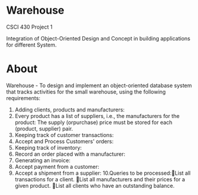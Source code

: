 # Warehouse
CSCI 430 Project 1

Integration of Object-Oriented Design and Concept in building applications for different System.

# About
Warehouse - To design  and  implement  an  object-oriented  database  system  that tracks activities for the small warehouse, using the following requirements:
1.  Adding clients,  products and manufacturers:
2.  Every product has a list of suppliers, i.e., the manufacturers for the product:  The supply (orpurchase) price must be stored for each (product, supplier) pair.
3.  Keeping track of customer transactions:
4.  Accept and Process Customers' orders:
5.  Keeping track of inventory:
6.  Record an order placed with a manufacturer:
7.  Generating  an  invoice:
8.  Accept payment from a customer:
9.  Accept a shipment from a supplier:
10.Queries to be processed:List all transactions for a client.
                           List all manufacturers and their prices for a given product.
                           List all clients who have an outstanding balance.
                           


